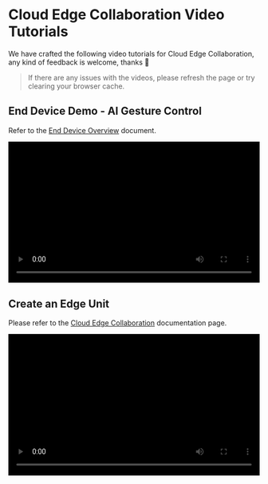 # Cloud Edge Collaboration Video Tutorials

We have crafted the following video tutorials for Cloud Edge Collaboration, any kind of feedback is welcome, thanks 🙏

> If there are any issues with the videos, please refresh the page or try clearing your browser cache.

<style>
.responsive-video-container {
    position: relative;
    padding-bottom: 56.25%; /* 16:9 aspect ratio */
    height: 0;
    overflow: hidden;
    max-width: 100%;
    background: #000;
}

.responsive-video-container video {
    position: absolute;
    top: 0;
    left: 0;
    width: 100%;
    height: 100%;
}
</style>

## End Device Demo - AI Gesture Control

Refer to the [End Device Overview](../kant/intro/index.md) document.

<div class="responsive-video-container">
<video controls src="https://harbor-test2.cn-sh2.ufileos.com/docs/videos/ai-gest.mp4" preload="metadata" poster="images/ai-gesture.jpg"></video>
</div>

## Create an Edge Unit

Please refer to the [Cloud Edge Collaboration](../kant/intro/index.md) documentation page.

<div class="responsive-video-container">
<video controls src="https://harbor-test2.cn-sh2.ufileos.com/docs/videos/edge-unit.mp4" preload="metadata" poster="images/edge-unit.jpg"></video>
</div>
